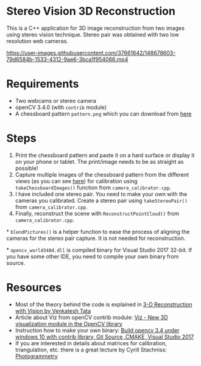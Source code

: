 # Stereo Vision 3D Reconstruction
This is a C++ application for 3D image reconstruction from two images using stereo vision technique. Stereo pair was obtained with two low resolution web cameras.

https://user-images.githubusercontent.com/37661642/148678603-79d6584b-1533-4312-9ae6-3bca1f954066.mp4

# Requirements

- Two webcams or stereo camera
- openCV 3.4.0 (with `contrib` module)
- A chessboard pattern `pattern.png` which you can download from [here](https://github.com/opencv/opencv/blob/master/doc/pattern.png)

# Steps

1. Print the chessboard pattern and paste it on a hard surface or display it on your phone or tablet. The print/image needs to be as straight as possible! 
2. Capture multiple images of the chessboard pattern from the different views (as you can see [here](/boards)) for calibration using  `takeChessboardImages()` function from `camera_calibrator.cpp`.
3. I have included one stereo pair. You need to make your own with the cameras you calibrated. Create a stereo pair using `takeStereoPair()` from  `camera_calibrator.cpp`. 
4. Finally, reconstruct the scene with `ReconstructPointCloud()` from  `camera_calibrator.cpp`. 

\* `blendPictures()` is a helper function to ease the process of aligning the cameras for the stereo pair capture. It is not needed for reconstruction.

\* `opencv_world340d.dll` is compiled binary for Visual Studio 2017 32-bit. If you have some other IDE, you need to compile your own binary from source.
# Resources

- Most of the theory behind the code is explained in [3-D Reconstruction with Vision by Venkatesh Tata](https://towardsdatascience.com/3-d-reconstruction-with-vision-ef0f80cbb299)
- Article about Viz from openCV contrib module: [Viz - New 3D visualization module in the OpenCV library](https://sudonull.com/post/113808-Viz-New-3D-Visualization-Module-in-OpenCV-Library-Intel-Blog)
- Instruction how to make your own binary: [Build opencv 3.4 under windows 10 with contrib library, Git Source ,CMAKE ,Visual Studio 2017](https://funvision.blogspot.com/2018/11/build-opencv-34-under-windows-10-with.html)
- If you are interested in details about matrices for calibration, triangulation, etc. there is a great lecture by Cyrill Stachniss: [Photogrammetry](https://youtube.com/playlist?list=PLgnQpQtFTOGRsi5vzy9PiQpNWHjq-bKN1)

